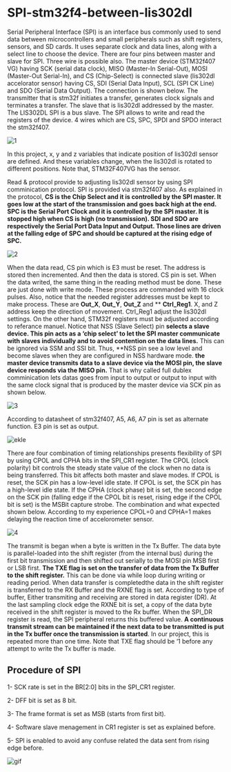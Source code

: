 # SPI-stm32f4-between-lis302dl

Serial Peripheral Interface (SPI) is an interface bus commonly used to send data between microcontrollers and small peripherals such as shift registers, sensors, and SD cards. It uses separate clock and data lines, along with a select line to choose the device. There are four pins between master and slave for SPI. Three wire is possible also. The master device (STM32f407 VG) having SCK (serial data clock), MISO (Master-In Serial-Out), MOSI (Master-Out Serial-In), and CS (Chip-Select) is connected slave (lis302dl accelorator sensor) having CS, SDI (Serial Data Input), SCL (SPI CK Line) and SDO (Serial Data Output). The connection is shown below. The transmitter that is stm32f initiates a transfer, generates clock signals and terminates a transfer. The slave that is lis302dl addressed by the master. The LIS302DL SPI is a bus slave. The SPI allows to write and read the registers of the device. 4 wires which are CS, SPC, SPDI and SPDO interact the stm32f407.

![1](https://github.com/yasinsulhan/SPI-stm32f4-between-lis302dl/assets/109728194/3d33a9ad-80d2-47b5-be7d-3b8e71ca50c4)

In this project, x, y and z variables that indicate position of lis302dl sensor are defined. And these variables change, when the lis302dl is rotated to different positions. Note that, STM32F407VG has the sensor.

Read & protocol provide to adjusting lis302dl sensor by using SPI comminication protocol. SPI is provided via stm32f407 also. As explained in the protocol, **CS is the Chip Select and it is controlled by the SPI master. It goes low at the start of the transmission and goes back high at the end. SPC is the Serial Port Clock and it is controlled by the SPI master. It is stopped high when CS is high (no transmission). SDI and SDO are respectively the Serial Port Data Input and Output. Those lines are driven at the falling edge of SPC and should be captured at the rising edge of SPC.**

![2](https://github.com/yasinsulhan/SPI-stm32f4-between-lis302dl/assets/109728194/5af700c9-e3e1-4708-a4ce-0e3047ded070)

When the data read, CS pin which is E3 must be reset. The address is stored then incremented. And then the data is stored. CS pin is set. When the data writed, the same thing in the reading method must be done. These are just done with write mode. These process are commanded with 16 clock pulses. Also, notice that the needed register addresses must be kept to make process. These are **Out_X**, **Out_Y**, **Out_Z** and ** **Ctrl_Reg1**. X, and Z address keep the direction of movement. Ctrl_Reg1 adjust the lis302dl settings. On the other hand, STM32f registers must be adjusted according to referance manuel. Notice that NSS (Slave Select) pin **selects a slave device. This pin acts as a ‘chip select’ to let the SPI master communicate with slaves individually and to avoid contention on the data lines.** This can be ignored via SSM and SSI bit. Thus, **NSS pin see a low level and become slaves when they are configured in NSS hardware mode. **the master device transmits data to a slave device via the MOSI pin, the slave device responds via the MISO pin.** That is why called full dublex comminication lets datas goes from input to output or output to input with the same clock signal that is produced by the master device via SCK pin as shown below.

![3](https://github.com/yasinsulhan/SPI-stm32f4-between-lis302dl/assets/109728194/57b86c77-e195-4e83-b821-b2a62e0e67e1)

According to datasheet of stm32f407, A5, A6, A7 pin is set as alternate function. E3 pin is set as output. 

![ekle](https://github.com/yasinsulhan/SPI-stm32f4-between-lis302dl/assets/109728194/a9ecefc6-8a48-4a9a-9cc8-286a645d54c7)

There are four combination of timing relationships presents flexibility of SPI by using CPOL and CPHA bits in the SPI_CR1 register. The CPOL (clock polarity) bit controls the steady state value of the clock when no data is being transferred. This bit affects both master and slave modes. If CPOL is reset, the SCK pin has a low-level idle state. If CPOL is set, the SCK pin has a high-level idle state. If the CPHA (clock phase) bit is set, the second edge on the SCK pin (falling edge if the CPOL bit is reset, rising edge if the CPOL bit is set) is the MSBit capture strobe. The combination and what expected shown below. According to my experience CPOL=0 and CPHA=1 makes delaying the reaction time of accelorometer sensor.

![4](https://github.com/yasinsulhan/SPI-stm32f4-between-lis302dl/assets/109728194/91a42a2c-1246-492b-a7bb-2648a793ae1f)

The transmit is began when a byte is written in the Tx Buffer. The data byte is parallel-loaded into the shift register (from the internal bus) during the first bit transmission and then shifted out serially to the MOSI pin MSB first or LSB first. **The TXE flag is set on the transfer of data from the Tx Buffer to the  shift register.** This can be done via while loop during writing or reading period. When data transfer is completedthe data in the shift register is transferred to the RX Buffer and the RXNE flag is set. According to type of buffer, Either transmiting and receiving are stored in data register (DR). At the last sampling clock edge the RXNE bit is set, a copy of the data byte received in the shift register is moved to the Rx buffer. When the SPI_DR register is read, the SPI peripheral returns this buffered value. **A continuous transmit stream can be maintained if the next data to be transmitted is put in the Tx buffer once the transmission is started**. In our project, this is repeated more than one time. Note that TXE flag should be ‘1 before any attempt to write the Tx buffer is made.

## Procedure of SPI
1- SCK rate is set in the BR[2:0] bits in the SPI_CR1 register.

2- DFF bit is set as 8 bit.

3- The frame format is set as MSB (starts from first bit).

4- Software slave menagement in CR1 register is set as explained before.

5- SPI is enabled to avoid any confuse related the data sent from rising edge before.

![gif](https://github.com/yasinsulhan/SPI-stm32f44-between-lis302dl/assets/109728194/79dfb7bf-07f1-4055-b2dd-b63539dd91f0)

